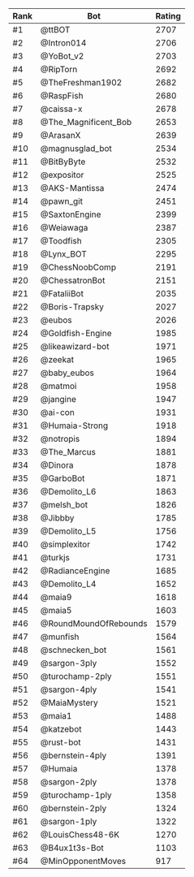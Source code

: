 Rank|Bot|Rating
---|---|---
#1|@ttBOT|2707
#2|@Intron014|2706
#3|@YoBot_v2|2703
#4|@RipTorn|2692
#5|@TheFreshman1902|2682
#6|@RaspFish|2680
#7|@caissa-x|2678
#8|@The_Magnificent_Bob|2653
#9|@ArasanX|2639
#10|@magnusglad_bot|2534
#11|@BitByByte|2532
#12|@expositor|2525
#13|@AKS-Mantissa|2474
#14|@pawn_git|2451
#15|@SaxtonEngine|2399
#16|@Weiawaga|2387
#17|@Toodfish|2305
#18|@Lynx_BOT|2295
#19|@ChessNoobComp|2191
#20|@ChessatronBot|2151
#21|@FataliiBot|2035
#22|@Boris-Trapsky|2027
#23|@eubos|2026
#24|@Goldfish-Engine|1985
#25|@likeawizard-bot|1971
#26|@zeekat|1965
#27|@baby_eubos|1964
#28|@matmoi|1958
#29|@jangine|1947
#30|@ai-con|1931
#31|@Humaia-Strong|1918
#32|@notropis|1894
#33|@The_Marcus|1881
#34|@Dinora|1878
#35|@GarboBot|1871
#36|@Demolito_L6|1863
#37|@melsh_bot|1826
#38|@Jibbby|1785
#39|@Demolito_L5|1756
#40|@simplexitor|1742
#41|@turkjs|1731
#42|@RadianceEngine|1685
#43|@Demolito_L4|1652
#44|@maia9|1618
#45|@maia5|1603
#46|@RoundMoundOfRebounds|1579
#47|@munfish|1564
#48|@schnecken_bot|1561
#49|@sargon-3ply|1552
#50|@turochamp-2ply|1551
#51|@sargon-4ply|1541
#52|@MaiaMystery|1521
#53|@maia1|1488
#54|@katzebot|1443
#55|@rust-bot|1431
#56|@bernstein-4ply|1391
#57|@Humaia|1378
#58|@sargon-2ply|1378
#59|@turochamp-1ply|1358
#60|@bernstein-2ply|1324
#61|@sargon-1ply|1322
#62|@LouisChess48-6K|1270
#63|@B4ux1t3s-Bot|1103
#64|@MinOpponentMoves|917

